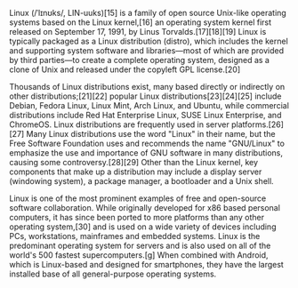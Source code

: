 Linux (/ˈlɪnʊks/, LIN-uuks)[15] is a family of open source Unix-like operating systems based on the Linux kernel,[16] an operating system kernel first released on September 17, 1991, by Linus Torvalds.[17][18][19] Linux is typically packaged as a Linux distribution (distro), which includes the kernel and supporting system software and libraries—most of which are provided by third parties—to create a complete operating system, designed as a clone of Unix and released under the copyleft GPL license.[20]

Thousands of Linux distributions exist, many based directly or indirectly on other distributions;[21][22] popular Linux distributions[23][24][25] include Debian, Fedora Linux, Linux Mint, Arch Linux, and Ubuntu, while commercial distributions include Red Hat Enterprise Linux, SUSE Linux Enterprise, and ChromeOS. Linux distributions are frequently used in server platforms.[26][27] Many Linux distributions use the word "Linux" in their name, but the Free Software Foundation uses and recommends the name "GNU/Linux" to emphasize the use and importance of GNU software in many distributions, causing some controversy.[28][29] Other than the Linux kernel, key components that make up a distribution may include a display server (windowing system), a package manager, a bootloader and a Unix shell.

Linux is one of the most prominent examples of free and open-source software collaboration. While originally developed for x86 based personal computers, it has since been ported to more platforms than any other operating system,[30] and is used on a wide variety of devices including PCs, workstations, mainframes and embedded systems. Linux is the predominant operating system for servers and is also used on all of the world's 500 fastest supercomputers.[g] When combined with Android, which is Linux-based and designed for smartphones, they have the largest installed base of all general-purpose operating systems.